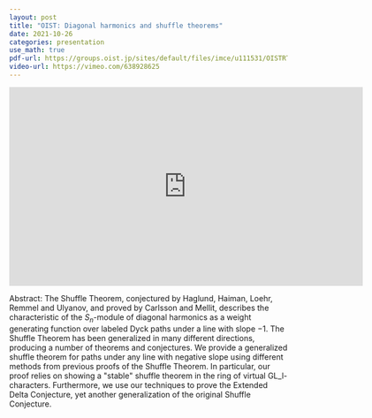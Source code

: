 ```yaml
---
layout: post
title: "OIST: Diagonal harmonics and shuffle theorems"
date: 2021-10-26
categories: presentation
use_math: true
pdf-url: https://groups.oist.jp/sites/default/files/imce/u111531/OISTRTS_George_Seelinger_2021-10-26.pdf
video-url: https://vimeo.com/638928625
---
```


<iframe title="vimeo-player" src="https://player.vimeo.com/video/638928625?h=c788f0160f" width="640" height="360" frameborder="0" allowfullscreen></iframe>

Abstract: The Shuffle Theorem, conjectured by Haglund, Haiman, Loehr, Remmel and Ulyanov, and proved by Carlsson and Mellit, describes the characteristic of the $S_n$-module of diagonal harmonics as a weight generating function over labeled Dyck paths under a line with slope −1. The Shuffle Theorem has been generalized in many different directions, producing a number of theorems and conjectures. We provide a generalized shuffle theorem for paths under any line with negative slope using different methods from previous proofs of the Shuffle Theorem. In particular, our proof relies on showing a "stable" shuffle theorem in the ring of virtual GL_l-characters. Furthermore, we use our techniques to prove the Extended Delta Conjecture, yet another generalization of the original Shuffle Conjecture.

